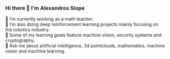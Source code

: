 ### Hi there 👋 I'm Alexandros Siope

🔭 I’m currently working as a math teacher.<br>
🌱 I’m also doing deep reinforcement learning projects mainly focusing on the robotics industry.<br>
🎯 Some of my learning goals feature machine vision, security systems and cryptography.<br>
💬 Ask me about artificial intelligence, 3d pointclouds, mathematics, machine vision and machine learning.<br>

<!--
- 👯 I’m looking to collaborate on ...
- 🤔 I’m looking for help with
- 📫 How to reach me: ...
- 😄 Pronouns: ...
- ⚡ Fun fact: ...
-->
